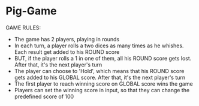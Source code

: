 # Pig-Game

GAME RULES:

- The game has 2 players, playing in rounds
- In each turn, a player rolls a two dices as many times as he whishes. Each result get added to his ROUND score
- BUT, if the player rolls a 1 in one of them, all his ROUND score gets lost. After that, it's the next player's turn
- The player can choose to 'Hold', which means that his ROUND score gets added to his GLOBAL score. After that, it's the next player's turn
- The first player to reach winning score on GLOBAL score wins the game
- Players can set the winning score in input, so that they can change the predefined score of 100

